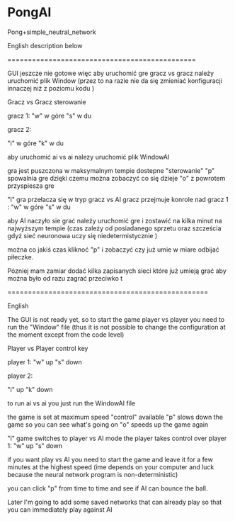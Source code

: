# PongAI
Pong+simple_neutral_network


 English description below
 
 ==============================================
 
 GUI jeszcze nie gotowe więc aby uruchomić gre gracz vs gracz należy uruchomić plik Window
 (przez to na razie nie da się zmieniać konfiguracji innaczej niż z poziomu kodu ) 
 
 Gracz vs Gracz sterowanie 
 
  gracz 1:
  "w" w góre
  "s" w du 
  
  gracz 2:
  
  "i" w góre
  "k" w du 
 
 
 
aby uruchomić ai vs ai nalezy uruchomić plik WindowAI

gra jest puszczona w maksymalnym tempie 
dostepne "sterowanie" 
"p" spowalnia gre dzięki czemu można zobaczyć co się dzieje
"o" z powrotem przyspiesza gre 

"l" gra przełacza się w tryp gracz vs AI 
  gracz przejmuje konrole nad gracz 1 :
  "w" w góre
  "s" w du 
  
  aby AI naczyło sie grać należy uruchomić gre i zostawić na kilka minut na najwyższym tempie (czas zależy od posiadanego sprzetu oraz szcześcia gdyż sieć neuronowa uczy się niedetermistycznie )
  
  można co jakiś czas kliknoć "p" i zobaczyć czy już umie w miare odbijać piłeczke.
  
  Pózniej mam zamiar dodać kilka zapisanych sieci które już umieją grać aby można było od razu zagrać przeciwko t
  
  =================================================
  
  
  English 
  
  
  The GUI is not ready yet, so to start the game player vs player you need to run the "Window" file
 (thus it is not possible to change the configuration at the moment except from the code level)
 
 Player vs Player control key
 
  player 1:
  "w" up
  "s" down
  
  player 2:
  
  "i" up
  "k" down
 
 
 
to run ai vs ai you just run the WindowAI file

the game is set at maximum speed
"control" available
"p" slows down the game so you can see what's going on
"o" speeds up the game again

"l" game switches to player vs AI mode
  the player takes control over player 1:
  "w" up
  "s" down
  
 if you want play vs AI you need to start the game and leave it for a few minutes at the highest speed (ime depends on your computer and luck because the neural network 
  program is non-deterministic)
  
  you can click "p" from time to time and see if AI can bounce the ball.
  
  Later I'm going to add some saved networks that can already play so that you can immediately play against AI
  
